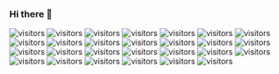 ### Hi there 👋
![visitors](https://visitor-badge.laobi.icu/badge?page_id=tailfoxt.tailfoxt)
![visitors](https://visitor-badge.laobi.icu/badge?page_id=tailfoxt.tailfoxt&left_color=green&right_color=blue)
![visitors](https://visitor-badge.laobi.icu/badge?page_id=tailfoxt.tailfoxt&left_color=#FFA500&right_color=#800080)
![visitors](https://visitor-badge.laobi.icu/badge?page_id=tailfoxt.tailfoxt&left_color=orange&right_color=blue)
![visitors](https://visitor-badge.laobi.icu/badge?page_id=tailfoxt.tailfoxt&left_color=%23FF5733&right_color=%230080FF)
![visitors](https://visitor-badge.laobi.icu/badge?page_id=your.username.your.repo.id&left_color=brightgreen&right_color=222b6d)
![visitors](https://visitor-badge.laobi.icu/badge?page_id=your.username.your.repo.id&left_color=yellow&right_color=333)
![visitors](https://visitor-badge.laobi.icu/badge?page_id=your.username.your.repo.id&left_color=red&right_color=bbb)
![visitors](https://visitor-badge.laobi.icu/badge?page_id=your.username.your.repo.id&left_color=blue&right_color=66ccff)
![visitors](https://visitor-badge.laobi.icu/badge?page_id=your.username.your.repo.id&left_color=green&right_color=orange)
![visitors](https://visitor-badge.laobi.icu/badge?page_id=your.username.your.repo.id&left_color=purple&right_color=ff69b4)
![visitors](https://visitor-badge.laobi.icu/badge?page_id=your.username.your.repo.id&left_color=teal&right_color=008b8b)
![visitors](https://visitor-badge.laobi.icu/badge?page_id=your.username.your.repo.id&left_color=gold&right_color=556b2f)
![visitors](https://visitor-badge.laobi.icu/badge?page_id=your.username.your.repo.id&left_color=magenta&right_color=2f4f4f)
![visitors](https://visitor-badge.laobi.icu/badge?page_id=your.username.your.repo.id&left_color=crimson&right_color=ffa07a)
![visitors](https://visitor-badge.laobi.icu/badge?page_id=your.username.your.repo.id&left_color=crimson&right_color=008080)
![visitors](https://visitor-badge.laobi.icu/badge?page_id=your.username.your.repo.id&left_color=purple&right_color=gold)
![visitors](https://visitor-badge.laobi.icu/badge?page_id=your.username.your.repo.id&left_color=indigo&right_color=coral)
![visitors](https://visitor-badge.laobi.icu/badge?page_id=your.username.your.repo.id&left_color=6a5acd&right_color=9932cc)
![visitors](https://visitor-badge.laobi.icu/badge?page_id=your.username.your.repo.id&left_color=olive&right_color=d2691e)
![visitors](https://visitor-badge.laobi.icu/badge?page_id=your.username.your.repo.id&left_color=gold&right_color=purple)
![visitors](https://visitor-badge.laobi.icu/badge?page_id=your.username.your.repo.id&left_color=teal&right_color=coral)
![visitors](https://visitor-badge.laobi.icu/badge?page_id=your.username.your.repo.id&left_color=lime&right_color=magenta)
![visitors](https://visitor-badge.laobi.icu/badge?page_id=your.username.your.repo.id&left_color=turquoise&right_color=orchid)
![visitors](https://visitor-badge.laobi.icu/badge?page_id=your.username.your.repo.id&left_color=crimson&right_color=708090)
![visitors](https://visitor-badge.laobi.icu/badge?page_id=your.username.your.repo.id&left_color=cyan&right_color=4b0082)
![visitors](https://visitor-badge.laobi.icu/badge?page_id=your.username.your.repo.id&left_color=chocolate&right_color=00bfff)

<!--
**tailfoxt/tailfoxt** is a ✨ _special_ ✨ repository because its `README.md` (this file) appears on your GitHub profile.

Here are some ideas to get you started:

- 🔭 I’m currently working on ...
- 🌱 I’m currently learning ...
- 👯 I’m looking to collaborate on ...
- 🤔 I’m looking for help with ...
- 💬 Ask me about ...
- 📫 How to reach me: ...
- 😄 Pronouns: ...
- ⚡ Fun fact: ...
-->
